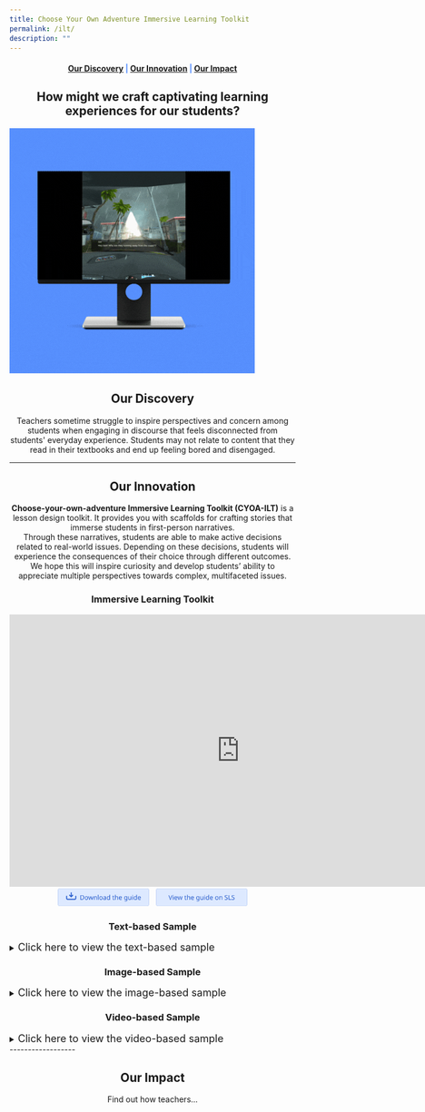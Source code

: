 ```yaml
---
title: Choose Your Own Adventure Immersive Learning Toolkit
permalink: /ilt/
description: ""
---
```

<center><h4 style="color:#578ffe;"><a href="#discovery">Our Discovery</a>  |  <a href="#innovation">Our Innovation</a>  |  <a href="#impact">Our Impact</a></h4></center>

<center><h2>How might we craft captivating learning experiences for our students?</h2></center>

![](/images/ILT/RP%20Featured%20Image%20Mockup.gif)

<center><h2 id="discovery">Our Discovery</h2></center>
<center>Teachers sometime struggle to inspire perspectives and concern among students when engaging in discourse that feels disconnected from students' everyday experience. Students may not relate to content that they read in their textbooks and end up feeling bored and disengaged.</center>

-----------------

<center><h2 id="innovation">Our Innovation</h2></center>
<center><b>Choose-your-own-adventure Immersive Learning Toolkit (CYOA-ILT)</b> is a lesson design toolkit. It provides you with scaffolds for crafting stories that immerse students in first-person narratives.</center>
<center>Through these narratives, students are able to make active decisions related to real-world issues. Depending on these decisions, students will experience the consequences of their choice through different outcomes. We hope this will inspire curiosity and develop students’ ability to appreciate multiple perspectives towards complex, multifaceted issues.</center>

<center><h3>Immersive Learning Toolkit</h3></center>

<center><iframe allowfullscreen="true" height="480" width="810" frameborder="0" src="https://docs.google.com/presentation/d/e/2PACX-1vQjeH81mrVe2e13OdEBvHb7KCaWQBh8O_A4NCodQbcwu2cL60spMmYQ3a-_NJbQQThwUlk2JOhHeLMb/embed?start=true&amp;loop=true&amp;delayms=10000"></iframe></center>

<center><a rel="noopener noreferrer" target="_blank" href="https://go.gov.sg/cyoaguide"><img style="width:32%; display: inline; margin-right:0.5rem" src="/images/Buttons/download-the-guide.png"></a>
<a rel="noopener noreferrer" target="_blank" href="https://go.gov.sg/cyoateachersguide"><img style="width:32%; display: inline;" src="/images/Buttons/view-the-guide-on-sls.png"></a></center>

<center><h3>Text-based Sample</h3></center>

<details>
<summary><font size="+1">Click here to view the text-based sample</font></summary>
<font size="+1"><center>Similar to old-school books where readers flip to a page number when making a decision for the character in a story. These text-based samples mimic the same experience in a digital way without the need to flip through a physical book.</center></font>

> Google Form Sample
<center><iframe src="https://docs.google.com/forms/d/e/1FAIpQLSexHf8yQT9w13i76-TMikYlzIkbTUii3U6VOa3d07d_nPRoZw/viewform?embedded=true" width="640" height="700" frameborder="0" marginheight="0" marginwidth="0">Loading…</iframe></center>
	
<center><a rel="noopener noreferrer" target="_blank" href="https://go.gov.sg/cyoaphuket1a"><img style="width:32%; display: inline; margin-right:0.5rem" src="/images/Buttons/view-the-editable-sample.png"></a>
<a rel="noopener noreferrer" target="_blank" href="https://go.gov.sg/cyoagoogleformsls"><img style="width:32%; display: inline;" src="/images/Buttons/view-the-sample-on-SLS.png"></a></center>

> Typeform Sample

![](/images/ILT/Screenshot%202022-11-21.png)

<center><a rel="noopener noreferrer" target="_blank" href="https://go.gov.sg/cyoaphuket1"><img style="width:32%; display: inline; margin-right:0.5rem" src="/images/Buttons/view-the-editable-sample.png"></a>
<a rel="noopener noreferrer" target="_blank" href="https://go.gov.sg/cyoatextsls"><img style="width:32%; display: inline;" src="/images/Buttons/view-the-sample-on-SLS.png"></a></center>

</details>

<center><h3>Image-based Sample</h3></center>

<details>
<summary><font size="+1">Click here to view the image-based sample</font></summary>
<font size="+1"><center>Similar to the text-based sample, the image-based sample enhances the experience with pictorial tools to aid the imagination of the user to provide an immersive experience to the story.</center></font>

> Figma Sample

![](/images/ILT/Screenshot%20ILT%20figma.png)

<center><iframe allowfullscreen="true" height="480" width="810" frameborder="0" src="https://docs.google.com/presentation/d/e/2PACX-1vSDCzcWq5DCN9mWQgbFB6YUJECjd3LyiRIGpliKBAtXDVC7h2rj4EfKVv_ms4d8lF5e9XXE4HHKWB0D/embed?start=true&amp;loop=true&amp;delayms=10000"></iframe></center>
	
<center><a rel="noopener noreferrer" target="_blank" href="https://go.gov.sg/cyoaphuket2"><img style="width:32%; display: inline; margin-right:0.5rem" src="/images/Buttons/view-the-editable-sample.png"></a>
<a rel="noopener noreferrer" target="_blank" href="https://go.gov.sg/cyoaimagesls"><img style="width:32%; display: inline;" src="/images/Buttons/view-the-sample-on-SLS.png"></a></center>
	
</details>

<center><h3>Video-based Sample</h3></center>

<details>
<summary><font size="+1">Click here to view the video-based sample</font></summary>
<font size="+1"><center>In a video-based sample, users can sit back and enjoy the narrative while watching the drama unfold. While this format would be the most labour-intensive, the immersion is unrivalled especially when put into a VR setting.</center></font>

> EKO Studio Sample

![](/images/ILT/ILTvideo.png)

<details>
<summary><font size="-1">Click here to view the password to view the EKO Studio sample</font></summary>
<font size="-1">Password: CYOA-IL</font></details>
	
<center><a rel="noopener noreferrer" target="_blank" href="https://go.gov.sg/cyoaphuket3"><img style="width:32%; display: inline; margin-right:0.5rem" src="/images/Buttons/view-the-editable-sample.png"></a>
<a rel="noopener noreferrer" target="_blank" href="https://go.gov.sg/cyoavideosls"><img style="width:32%; display: inline;" src="/images/Buttons/view-the-sample-on-SLS.png"></a></center>
	
</details>
------------------

<center><h2 id="impact">Our Impact</h2></center>

<center>Find out how teachers... </center>